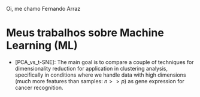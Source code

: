 Oi, me chamo Fernando Arraz


# Meus trabalhos sobre Machine Learning (ML)

- [PCA_vs_t-SNE]: The main goal is to compare a couple of techniques for dimensionality reduction for application in clustering analysis, specifically in conditions where we handle data with high dimensions (much more features than samples: $n >> p$) as gene expression for cancer recognition.

